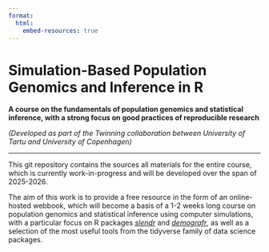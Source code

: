 ```yaml
---
format:
  html:
    embed-resources: true
---
```


# Simulation-Based Population Genomics and Inference in R

**A course on the fundamentals of population genomics and statistical inference,
with a strong focus on good practices of reproducible research**

_(Developed as part of the Twinning collaboration between University
of Tartu and University of Copenhagen)_

------------------------------------------------------------------------

This git repository contains the sources all materials for the entire course,
which is currently work-in-progress and will be developed over the span of
2025-2026.

The aim of this work is to provide a free resource in the form of an
online-hosted webbook, which will become a basis of a 1-2 weeks long course
on population genomics and statistical inference using computer simulations,
with a particular focus on R packages
[_slendr_](https://github.com/bodkan/demografr) and [_demografr_](https://github.com/bodkan/demografr), as well as a selection of
the most useful tools from the tidyverse family of data science packages.
